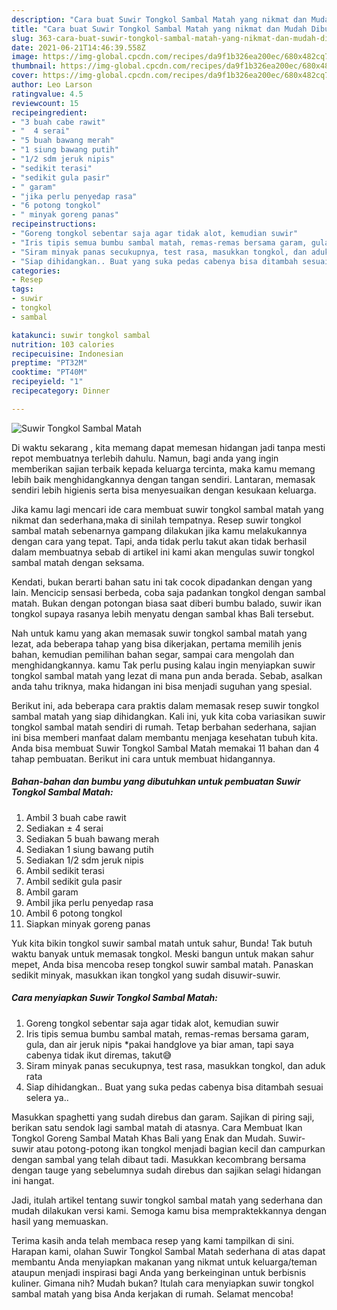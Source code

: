 ```yaml
---
description: "Cara buat Suwir Tongkol Sambal Matah yang nikmat dan Mudah Dibuat"
title: "Cara buat Suwir Tongkol Sambal Matah yang nikmat dan Mudah Dibuat"
slug: 363-cara-buat-suwir-tongkol-sambal-matah-yang-nikmat-dan-mudah-dibuat
date: 2021-06-21T14:46:39.558Z
image: https://img-global.cpcdn.com/recipes/da9f1b326ea200ec/680x482cq70/suwir-tongkol-sambal-matah-foto-resep-utama.jpg
thumbnail: https://img-global.cpcdn.com/recipes/da9f1b326ea200ec/680x482cq70/suwir-tongkol-sambal-matah-foto-resep-utama.jpg
cover: https://img-global.cpcdn.com/recipes/da9f1b326ea200ec/680x482cq70/suwir-tongkol-sambal-matah-foto-resep-utama.jpg
author: Leo Larson
ratingvalue: 4.5
reviewcount: 15
recipeingredient:
- "3 buah cabe rawit"
- "  4 serai"
- "5 buah bawang merah"
- "1 siung bawang putih"
- "1/2 sdm jeruk nipis"
- "sedikit terasi"
- "sedikit gula pasir"
- " garam"
- "jika perlu penyedap rasa"
- "6 potong tongkol"
- " minyak goreng panas"
recipeinstructions:
- "Goreng tongkol sebentar saja agar tidak alot, kemudian suwir"
- "Iris tipis semua bumbu sambal matah, remas-remas bersama garam, gula, dan air jeruk nipis *pakai handglove ya biar aman, tapi saya cabenya tidak ikut diremas, takut😅"
- "Siram minyak panas secukupnya, test rasa, masukkan tongkol, dan aduk rata"
- "Siap dihidangkan.. Buat yang suka pedas cabenya bisa ditambah sesuai selera ya.."
categories:
- Resep
tags:
- suwir
- tongkol
- sambal

katakunci: suwir tongkol sambal 
nutrition: 103 calories
recipecuisine: Indonesian
preptime: "PT32M"
cooktime: "PT40M"
recipeyield: "1"
recipecategory: Dinner

---
```



![Suwir Tongkol Sambal Matah](https://img-global.cpcdn.com/recipes/da9f1b326ea200ec/680x482cq70/suwir-tongkol-sambal-matah-foto-resep-utama.jpg)

Di waktu  sekarang , kita memang dapat memesan hidangan jadi tanpa mesti repot membuatnya terlebih dahulu. Namun, bagi anda yang ingin memberikan sajian terbaik kepada keluarga tercinta, maka kamu memang lebih baik menghidangkannya dengan tangan sendiri. Lantaran, memasak sendiri lebih higienis serta bisa menyesuaikan dengan kesukaan keluarga.

Jika kamu lagi mencari ide cara membuat suwir tongkol sambal matah yang nikmat dan sederhana,maka di sinilah tempatnya. Resep suwir tongkol sambal matah  sebenarnya gampang dilakukan jika kamu melakukannya dengan cara yang tepat. Tapi, anda tidak perlu takut akan tidak berhasil dalam membuatnya 
sebab di artikel ini kami akan mengulas suwir tongkol sambal matah dengan seksama.  

Kendati, bukan berarti bahan satu ini tak cocok dipadankan dengan yang lain. Mencicip sensasi berbeda, coba saja padankan tongkol dengan sambal matah. Bukan dengan potongan biasa saat diberi bumbu balado, suwir ikan tongkol supaya rasanya lebih menyatu dengan sambal khas Bali tersebut.

Nah untuk kamu yang akan memasak suwir tongkol sambal matah yang lezat, ada beberapa tahap yang bisa dikerjakan, pertama memilih jenis bahan, kemudian pemilihan bahan segar, sampai cara mengolah dan menghidangkannya. kamu Tak perlu pusing kalau ingin menyiapkan suwir tongkol sambal matah yang lezat di mana pun anda berada. Sebab, asalkan anda  tahu triknya, maka hidangan ini bisa menjadi suguhan yang spesial.

Berikut ini, ada beberapa cara praktis  dalam memasak resep suwir tongkol sambal matah yang siap dihidangkan. Kali ini, yuk kita coba variasikan suwir tongkol sambal matah sendiri di rumah. Tetap berbahan sederhana, sajian ini bisa memberi manfaat dalam membantu menjaga kesehatan tubuh kita. Anda bisa membuat Suwir Tongkol Sambal Matah memakai 11 bahan dan 4 tahap pembuatan. Berikut ini cara untuk membuat hidangannya.

<!--inarticleads1-->

##### Bahan-bahan dan bumbu yang dibutuhkan untuk pembuatan Suwir Tongkol Sambal Matah:

1. Ambil 3 buah cabe rawit
1. Sediakan  ± 4 serai
1. Sediakan 5 buah bawang merah
1. Sediakan 1 siung bawang putih
1. Sediakan 1/2 sdm jeruk nipis
1. Ambil sedikit terasi
1. Ambil sedikit gula pasir
1. Ambil  garam
1. Ambil jika perlu penyedap rasa
1. Ambil 6 potong tongkol
1. Siapkan  minyak goreng panas


Yuk kita bikin tongkol suwir sambal matah untuk sahur, Bunda! Tak butuh waktu banyak untuk memasak tongkol. Meski bangun untuk makan sahur mepet, Anda bisa mencoba resep tongkol suwir sambal matah. Panaskan sedikit minyak, masukkan ikan tongkol yang sudah disuwir-suwir. 

<!--inarticleads2-->

##### Cara menyiapkan Suwir Tongkol Sambal Matah:

1. Goreng tongkol sebentar saja agar tidak alot, kemudian suwir
1. Iris tipis semua bumbu sambal matah, remas-remas bersama garam, gula, dan air jeruk nipis *pakai handglove ya biar aman, tapi saya cabenya tidak ikut diremas, takut😅
1. Siram minyak panas secukupnya, test rasa, masukkan tongkol, dan aduk rata
1. Siap dihidangkan.. Buat yang suka pedas cabenya bisa ditambah sesuai selera ya..


Masukkan spaghetti yang sudah direbus dan garam. Sajikan di piring saji, berikan satu sendok lagi sambal matah di atasnya. Cara Membuat Ikan Tongkol Goreng Sambal Matah Khas Bali yang Enak dan Mudah. Suwir-suwir atau potong-potong ikan tongkol menjadi bagian kecil dan campurkan dengan sambal yang telah dibaut tadi. Masukkan kecombrang bersama dengan tauge yang sebelumnya sudah direbus dan sajikan selagi hidangan ini hangat. 

Jadi, itulah artikel tentang  suwir tongkol sambal matah  yang sederhana dan mudah dilakukan versi kami. Semoga kamu bisa mempraktekkannya dengan hasil yang memuaskan. 

Terima kasih anda telah membaca resep yang kami tampilkan di sini. Harapan kami, olahan  Suwir Tongkol Sambal Matah sederhana di atas dapat membantu Anda menyiapkan makanan yang nikmat untuk keluarga/teman ataupun menjadi inspirasi bagi Anda yang berkeinginan untuk berbisnis kuliner. Gimana nih? Mudah bukan? Itulah cara menyiapkan suwir tongkol sambal matah yang bisa Anda kerjakan di rumah. Selamat mencoba!


